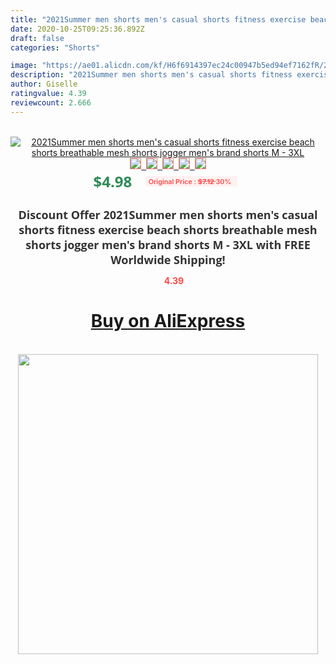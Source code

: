 ```yaml
---
title: "2021Summer men shorts men's casual shorts fitness exercise beach shorts breathable mesh shorts jogger men's brand shorts M - 3XL"
date: 2020-10-25T09:25:36.892Z
draft: false
categories: "Shorts"

image: "https://ae01.alicdn.com/kf/H6f6914397ec24c00947b5ed94ef7162fR/2021Summer-men-shorts-men-s-casual-shorts-fitness-exercise-beach-shorts-breathable-mesh-shorts-jogger-men.jpg"
description: "2021Summer men shorts men's casual shorts fitness exercise beach shorts breathable mesh shorts jogger men's brand shorts M - 3XL"
author: Giselle
ratingvalue: 4.39
reviewcount: 2.666
---
```

<br>
<div style="text-align: center;">
<a href="https://s.click.aliexpress.com/e/_Ak88C5" target="_blank" rel="nofollow noopener noreferrer"><img alt="2021Summer men shorts men's casual shorts fitness exercise beach shorts breathable mesh shorts jogger men's brand shorts M - 3XL" class="magnifier-image" src="https://ae01.alicdn.com/kf/H6f6914397ec24c00947b5ed94ef7162fR/2021Summer-men-shorts-men-s-casual-shorts-fitness-exercise-beach-shorts-breathable-mesh-shorts-jogger-men.jpg_640x640.jpg">
<br>
<img style="border:1px solid salmon" src="https://ae01.alicdn.com/kf/H6f6914397ec24c00947b5ed94ef7162fR/2021Summer-men-shorts-men-s-casual-shorts-fitness-exercise-beach-shorts-breathable-mesh-shorts-jogger-men.jpg_120x120.jpg">&nbsp;&nbsp;<img style="border:1px solid salmon" src="https://ae01.alicdn.com/kf/Hb13dc92b96c14ec78830b435db7d40e9j/2021Summer-men-shorts-men-s-casual-shorts-fitness-exercise-beach-shorts-breathable-mesh-shorts-jogger-men.jpg_120x120.jpg">&nbsp;&nbsp;<img style="border:1px solid salmon" src="https://ae01.alicdn.com/kf/H09e1eacadae94dc4a9a693d90f7d2a34H/2021Summer-men-shorts-men-s-casual-shorts-fitness-exercise-beach-shorts-breathable-mesh-shorts-jogger-men.jpg_120x120.jpg">&nbsp;&nbsp;<img style="border:1px solid salmon" src="https://ae01.alicdn.com/kf/H69da2c638cee47659070dad771791954j/2021Summer-men-shorts-men-s-casual-shorts-fitness-exercise-beach-shorts-breathable-mesh-shorts-jogger-men.jpg_120x120.jpg">&nbsp;&nbsp;<img style="border:1px solid salmon" src="https://ae01.alicdn.com/kf/H0918cf5318de47d99ddffa82d2f3319dI/2021Summer-men-shorts-men-s-casual-shorts-fitness-exercise-beach-shorts-breathable-mesh-shorts-jogger-men.jpg_120x120.jpg"></a></div><br0>
<div style="text-align: center;"><span style="background-color: white; border: 0px; box-sizing: border-box; color: seagreen; display: inline-block; font-family: &quot;open sans&quot; , &quot;arial&quot; , &quot;helvetica&quot; , sans-serif , &quot;heiti&quot;; font-size: 24px; font-stretch: inherit; font-weight: 700; line-height: inherit; margin: 0px 10px 0px 0px; padding: 0px; vertical-align: middle;">$4.98 </span>
<span style="background: rgb(255 , 241 , 241); border-radius: 3px; border: 0px; box-sizing: border-box; color: #ff4747; display: inline-block; font-family: inherit; font-size: 12px; font-stretch: inherit; font-style: inherit; font-variant: inherit; font-weight: 600; line-height: inherit; margin: 0px; padding: 2px 5px; transform: scale(0.9); vertical-align: middle;">Original Price : <b style="text-decoration: line-through;">$7.12 </b> 30%&nbsp;&nbsp;</span></div>
<h1 style="color: #333333; display: inline-block; font-family: &quot;open sans&quot; , &quot;arial&quot; , &quot;helvetica&quot; , sans-serif , &quot;heiti&quot;; font-size: 18px; font-stretch: inherit; font-weight: 700; text-align: center;">Discount Offer 2021Summer men shorts men's casual shorts fitness exercise beach shorts breathable mesh shorts jogger men's brand shorts M - 3XL with FREE Worldwide Shipping!</h1>
<div style="color: #ff4747; text-align: center;">
<img src="https://4.bp.blogspot.com/-M0ZcTcb-5uY/XleCXlxnR4I/AAAAAAAAAEc/OrjgMkXV1oMQFaCRZj5HQwOCBcu3w1FegCPcBGAYYCw/s1600/star.png" style="height: 15px;">&nbsp;<b>4.39</b></div>
<div class="button_cont" align="center"><a class="buynow_a" href="https://s.click.aliexpress.com/e/_Ak88C5" target="_blank" rel="nofollow noopener noreferrer"><H1>Buy on AliExpress</H1></a></div><br>
<div class="separator" style="clear: both; text-align: center;">
<img src="https://lh3.googleusercontent.com/-pTy5HemUv9M/XlePHvY0dAI/AAAAAAAAAE4/0nX5iRUoIWY8eMW9Dpxeirr157OZliDIgCLcBGAsYHQ/s1600/badge.gif" width="480">
</div>
